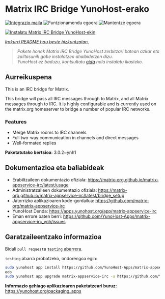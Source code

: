 <!--
Ohart ongi: README hau automatikoki sortu da <https://github.com/YunoHost/apps/tree/master/tools/readme_generator>ri esker
EZ editatu eskuz.
-->

# Matrix IRC Bridge YunoHost-erako

[![Integrazio maila](https://dash.yunohost.org/integration/matrix-appservice-irc.svg)](https://ci-apps.yunohost.org/ci/apps/matrix-appservice-irc/) ![Funtzionamendu egoera](https://ci-apps.yunohost.org/ci/badges/matrix-appservice-irc.status.svg) ![Mantentze egoera](https://ci-apps.yunohost.org/ci/badges/matrix-appservice-irc.maintain.svg)

[![Instalatu Matrix IRC Bridge YunoHost-ekin](https://install-app.yunohost.org/install-with-yunohost.svg)](https://install-app.yunohost.org/?app=matrix-appservice-irc)

*[Irakurri README hau beste hizkuntzatan.](./ALL_README.md)*

> *Pakete honek Matrix IRC Bridge YunoHost zerbitzari batean azkar eta zailtasunik gabe instalatzea ahalbidetzen dizu.*  
> *YunoHost ez baduzu, kontsultatu [gida](https://yunohost.org/install) nola instalatu ikasteko.*

## Aurreikuspena

This is an IRC bridge for Matrix. 

This bridge will pass all IRC messages through to Matrix, and all Matrix messages through to IRC.
It is highly configurable and is currently used on the matrix.org homeserver to bridge a number of popular IRC networks.

### Features

- Merge Matrix rooms to IRC channels
- Full two-way communication in channels and direct messages
- Well-formated replies


**Paketatutako bertsioa:** 3.0.2~ynh1
## Dokumentazioa eta baliabideak

- Erabiltzaileen dokumentazio ofiziala: <https://matrix-org.github.io/matrix-appservice-irc/latest/usage>
- Administratzaileen dokumentazio ofiziala: <https://matrix-org.github.io/matrix-appservice-irc/latest/bridge_setup>
- Jatorrizko aplikazioaren kode-gordailua: <https://github.com/matrix-org/matrix-appservice-irc>
- YunoHost Denda: <https://apps.yunohost.org/app/matrix-appservice-irc>
- Eman errore baten berri: <https://github.com/YunoHost-Apps/matrix-appservice-irc_ynh/issues>

## Garatzaileentzako informazioa

Bidali `pull request`a [`testing` abarrera](https://github.com/YunoHost-Apps/matrix-appservice-irc_ynh/tree/testing).

`testing` abarra probatzeko, ondorengoa egin:

```bash
sudo yunohost app install https://github.com/YunoHost-Apps/matrix-appservice-irc_ynh/tree/testing --debug
edo
sudo yunohost app upgrade matrix-appservice-irc -u https://github.com/YunoHost-Apps/matrix-appservice-irc_ynh/tree/testing --debug
```

**Informazio gehiago aplikazioaren paketatzeari buruz:** <https://yunohost.org/packaging_apps>
